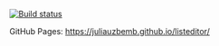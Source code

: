 [![Build status](https://ci.appveyor.com/api/projects/status/u4mck40qoh3xesv6?svg=true)](https://ci.appveyor.com/project/juliauzbemb/listeditor)

GitHub Pages: https://juliauzbemb.github.io/listeditor/